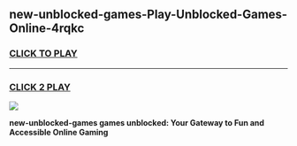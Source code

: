 
## new-unblocked-games-Play-Unblocked-Games-Online-4rqkc
<h3>
<a href="https://premium76.site?title=new-unblocked-games&ref=24A">CLICK TO PLAY</a></h3>
<hr>

<h3>
<a href="https://premium76.site?title=new-unblocked-games&ref=24A">CLICK 2 PLAY</a>
  
</h3>

<a href="https://premium76.site?title=new-unblocked-games&ref=24A"><img src="https://clearcache.store/games.png"></a>


**new-unblocked-games games unblocked: Your Gateway to Fun and Accessible Online Gaming**
